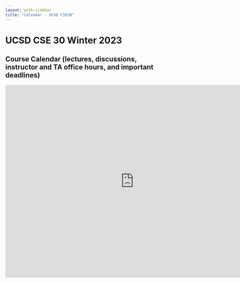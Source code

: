 ```yaml
---
layout: with-sidebar
title: "Calendar - UCSD CSE30"
---
```


# UCSD CSE 30 Winter 2023

## Course Calendar (lectures, discussions, instructor and TA office hours, and important deadlines)

<iframe src="https://calendar.google.com/calendar/embed?src=c_ad6263283647e21f4ed7ac2ec10710be56a518822f1decb4ffb5851651134aa0%40group.calendar.google.com&ctz=America%2FLos_Angeles" style="border: 0" width="800" height="600" frameborder="0" scrolling="no"></iframe>
